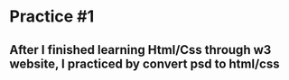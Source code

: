 # Practice #1
## After I finished learning Html/Css through w3 website, I practiced by convert psd to html/css
